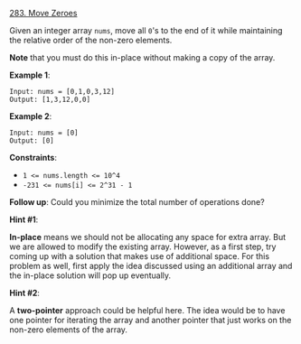[283. Move Zeroes](https://leetcode.com/problems/move-zeroes/)

Given an integer array `nums`, move all `0`'s to the end of it while maintaining the relative order of the non-zero elements.

**Note** that you must do this in-place without making a copy of the array.

**Example 1**:
```
Input: nums = [0,1,0,3,12]
Output: [1,3,12,0,0]
```

**Example 2**:
```
Input: nums = [0]
Output: [0]
```

**Constraints**:
* `1 <= nums.length <= 10^4`
* `-231 <= nums[i] <= 2^31 - 1`

**Follow up**: Could you minimize the total number of operations done?

**Hint #1**:

**In-place** means we should not be allocating any space for extra array. But we are allowed to modify the existing array. However, as a first step, try coming up with a solution that makes use of additional space. For this problem as well, first apply the idea discussed using an additional array and the in-place solution will pop up eventually.

**Hint #2**:

A **two-pointer** approach could be helpful here. The idea would be to have one pointer for iterating the array and another pointer that just works on the non-zero elements of the array.